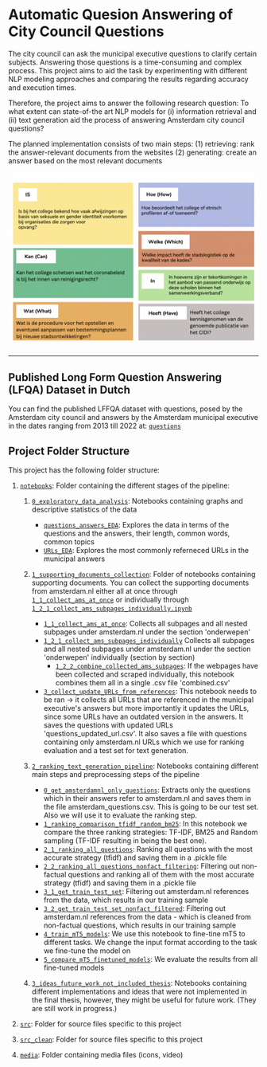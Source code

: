 # Automatic Quesion Answering of City Council Questions

The city council can ask the municipal executive questions to clarify certain subjects. Answering those questions is a time-consuming and complex process. This project aims to aid the task by experimenting with different NLP modeling approaches and comparing the results regarding accuracy and execution times.

Therefore, the project aims to answer the following research question: 
To what extent can state-of-the art NLP models for (i) information retrieval and (ii) text generation aid the process of answering Amsterdam city council questions?

The planned implementation consists of two main steps: 
(1) retrieving:  rank the answer-relevant documents from the websites 
(2) generating: create an answer based on the most relevant documents

![](media/examples/question_types.png)

---

## Published Long Form Question Answering (LFQA) Dataset in Dutch 
You can find the published LFFQA dataset with questions, posed by the Amsterdam city council and answers by the Amsterdam municipal executive in the dates ranging from 2013 till 2022 at: [`questions`](./data/question_answer)

## Project Folder Structure

This project has the following folder structure:

1. [`notebooks`](./notebooks): Folder containing the different stages of the pipeline:
    1. [`0_exploratory_data_analysis`](./notebooks/0_exploratory_data_analysis): Notebooks containing graphs and descriptive statistics of the data
        - [`questions_answers_EDA`](./notebooks/EDA/questions_answers_EDA): Explores the data in terms of the questions and the answers, their length, common words, common topics
        - [`URLs_EDA`](./notebooks/EDA/URLs_EDA): Explores the most commonly referneced URLs in the municipal answers
    2. [`1_supporting_documents_collection`](./notebooks/1_supporting_documents_collection): Folder of notebooks containing supporting documents. You can collect the supporting documents from amsterdam.nl either all at once through [`1_1_collect_ams_at_once`](./notebooks/1_supporting_documents_collection/1_1_collect_ams_at_once.ipynb) or individually through [`1_2_1_collect_ams_subpages_individually.ipynb`](./notebooks/1_supporting_documents_collection/11_2_1_collect_ams_subpages_individually.ipynb)
        - [`1_1_collect_ams_at_once`](./notebooks/1_supporting_documents_collection/1_1_collect_ams_at_once.ipynb): Collects all subpages and all nested subpages under amsterdam.nl under the section 'onderwepen'
        - [`1_2_1_collect_ams_subpages_individually`](./notebooks/1_supporting_documents_collection/1_2_1_collect_ams_subpages_individually.ipynb) Collects all subpages and all nested subpages under amsterdam.nl under the section 'onderwepen' individually (section by section)
          - [`1_2_2_combine_collected_ams_subpages`](./notebooks/1_supporting_documents_collection/1_2_2_combine_collected_ams_subpages.ipynb): If the webpages have been collected and scraped individually, this notebook combines them all in a single .csv file 'combined.csv'
        - [`3_collect_update_URLs_from_references`](./notebooks/1_supporting_documents_collection/3_collect_update_URLs_from_references.ipynb): This notebook needs to be ran -> it collects all URLs that are referenced in the municipal executive's answers but more importantly it updates the URLs, since some URLs have an outdated version in the answers. It saves the questions with updated URLs 'questions_updated_url.csv'. It also saves a file with questions containing only amsterdam.nl URLs which we use for ranking evaluation and a test set for text generation.
      
    3. [`2_ranking_text_generation_pipeline`](./notebooks/2_ranking_text_generation_pipeline): Notebooks containing different main steps and preprocessing steps of the pipeline 
        - [`0_get_amsterdamnl_only_questions`](./notebooks/1_supporting_documents_collection/0_get_amsterdamnl_only_questions.ipynb): Extracts only the questions which in their answers refer to amsterdam.nl and saves them in the file amsterdam_questions.csv. This is going to be our test set. Also we will use it to evaluate the ranking step.
        - [`1_ranking_comparison_tfidf_random_bm25`](./notebooks/1_supporting_documents_collection/1_ranking_comparison_tfidf_random_bm25.ipynb): In this notebook we compare the three ranking strategies: TF-IDF, BM25 and Random sampling (TF-IDF resulting in being the best one).
        - [`2_1_ranking_all_questions`](./notebooks/1_supporting_documents_collection/2_1_ranking_all_questions.ipynb): Ranking all questions with the most accurate strategy (tfidf) and saving them in a .pickle file
        -  [`2_2_ranking_all_questions_nonfact_filtering`](./notebooks/1_supporting_documents_collection/2_2_ranking_all_questions_nonfact_filtering.ipynb): Filtering out non-factual questions and  ranking all of them with the most accurate strategy (tfidf) and saving them in a .pickle file
        -   [`3_1_get_train_test_set`](./notebooks/1_supporting_documents_collection/3_1_get_train_test_set.ipynb): Filtering out amsterdam.nl references from the data, which results in our training sample
        -   [`3_2_get_train_test_set_nonfact_filtered`](./notebooks/1_supporting_documents_collection/3_2_get_train_test_set_nonfact_filtered.ipynb): Filtering out amsterdam.nl references from the data - which is cleaned from non-factual questions, which results in our training sample
        -   [`4_train_mT5_models`](./notebooks/1_supporting_documents_collection/4_train_mT5_models.ipynb): We use this notebook to fine-tine mT5 to different tasks. We change the input format according to the task we fine-tune the model on
        - [`5_compare_mT5_finetuned_models`](./notebooks/1_supporting_documents_collection/5_compare_mT5_finetuned_models.ipynb): We evaluate the results from all fine-tuned models

    4. [`3_ideas_future_work_not_included_thesis`](./notebooks/3_ideas_future_work_not_included_thesis): Notebooks containing different implementations and ideas that were not implemented in the final thesis, however, they might be useful for future work. (They are still work in progress.)


2. [`src`](./src): Folder for source files specific to this project
3. [`src_clean`](./src_clean): Folder for source files specific to this project
6. [`media`](./media): Folder containing media files (icons, video)



